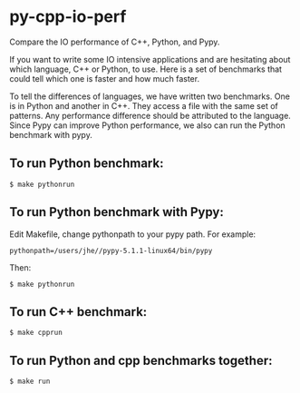 # py-cpp-io-perf

Compare the IO performance of C++, Python, and Pypy. 

If you want to write some IO intensive applications and are hesitating about
which language, C++ or Python,  to use. Here is a set of benchmarks that could
tell which one is faster and how much faster. 

To tell the differences of languages, we have written two benchmarks. One is 
in Python and another in C++. They access a file with the same set of patterns. 
Any performance difference should be attributed to the language. Since Pypy
can improve Python performance, we also can run the Python benchmark with pypy.


## To run Python benchmark:

```
$ make pythonrun
```

## To run Python benchmark with Pypy:

Edit Makefile, change pythonpath to your pypy path. For example:
```
pythonpath=/users/jhe//pypy-5.1.1-linux64/bin/pypy
```
Then:
```
$ make pythonrun
```

## To run C++ benchmark:
```
$ make cpprun
```

## To run Python and cpp benchmarks together:
```
$ make run
```


